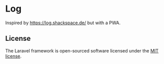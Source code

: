 # Log
Inspired by https://log.shackspace.de/ but with a PWA.

## License

The Laravel framework is open-sourced software licensed under the [MIT license](https://opensource.org/licenses/MIT).
